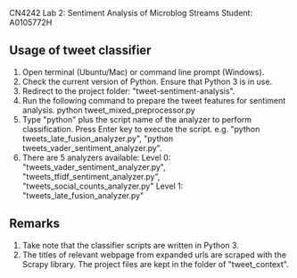 CN4242 Lab 2: Sentiment Analysis of Microblog Streams
Student: A0105772H

## Usage of tweet classifier
1. Open terminal (Ubuntu/Mac) or command line prompt (Windows).
2. Check the current version of Python. Ensure that Python 3 is in use.
3. Redirect to the project folder: "tweet-sentiment-analysis".
4. Run the following command to prepare the tweet features for sentiment analysis.
python tweet_mixed_preprocessor.py
5. Type "python" plus the script name of the analyzer to perform classification. Press Enter key to execute the script.
e.g. "python tweets_late_fusion_analyzer.py",  "python tweets_vader_sentiment_analyzer.py".
6. There are 5 analyzers available:
Level 0: "tweets_vader_sentiment_analyzer.py", "tweets_tfidf_sentiment_analyzer.py", "tweets_social_counts_analyzer.py"
Level 1: "tweets_late_fusion_analyzer.py"


## Remarks
1. Take note that the classifier scripts are written in Python 3.
2. The titles of relevant webpage from expanded urls are scraped with the Scrapy library. The project files are kept in the folder of "tweet_context".
